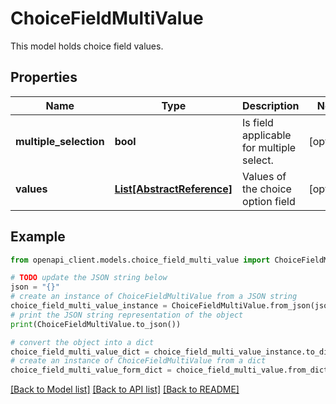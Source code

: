 # ChoiceFieldMultiValue

This model holds choice field values.

## Properties

Name | Type | Description | Notes
------------ | ------------- | ------------- | -------------
**multiple_selection** | **bool** | Is field applicable for multiple select. | [optional] 
**values** | [**List[AbstractReference]**](AbstractReference.md) | Values of the choice option field | [optional] 

## Example

```python
from openapi_client.models.choice_field_multi_value import ChoiceFieldMultiValue

# TODO update the JSON string below
json = "{}"
# create an instance of ChoiceFieldMultiValue from a JSON string
choice_field_multi_value_instance = ChoiceFieldMultiValue.from_json(json)
# print the JSON string representation of the object
print(ChoiceFieldMultiValue.to_json())

# convert the object into a dict
choice_field_multi_value_dict = choice_field_multi_value_instance.to_dict()
# create an instance of ChoiceFieldMultiValue from a dict
choice_field_multi_value_form_dict = choice_field_multi_value.from_dict(choice_field_multi_value_dict)
```
[[Back to Model list]](../README.md#documentation-for-models) [[Back to API list]](../README.md#documentation-for-api-endpoints) [[Back to README]](../README.md)


